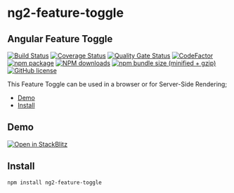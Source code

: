 # ng2-feature-toggle

## Angular Feature Toggle

<div lign="center">

[![Build Status](https://app.travis-ci.com/Sgryts/ng2-feature-toggle.svg?branch=main)](https://app.travis-ci.com/Sgryts/ng2-feature-toggle)
[![Coverage Status](https://coveralls.io/repos/github/Sgryts/ng2-feature-toggle/badge.svg?branch=main)](https://coveralls.io/github/Sgryts/ng2-feature-toggle?branch=main)
[![Quality Gate Status](https://sonarcloud.io/api/project_badges/measure?project=Sgryts_ng2-feature-toggle&metric=alert_status)](https://sonarcloud.io/summary/new_code?id=Sgryts_ng2-feature-toggle)
[![CodeFactor](https://www.codefactor.io/repository/github/sgryts/ng2-feature-toggle/badge)](https://www.codefactor.io/repository/github/sgryts/ng2-feature-toggle)
[![npm package](https://img.shields.io/npm/v/ng2-feature-toggle.svg?style=flat-square)](https://www.npmjs.com/package/ng2-feature-toggle)
[![NPM downloads](http://img.shields.io/npm/dm/ng2-feature-toggle.svg?style=flat-square)](https://npmjs.org/package/ng2-feature-toggle)
[![npm bundle size (minified + gzip)](https://img.shields.io/bundlephobia/minzip/ng2-feature-toggle.svg)](https://bundlephobia.com/result?p=ng2-feature-toggle)
[![GitHub license](https://img.shields.io/github/license/mashape/apistatus.svg?style=flat-square)](https://github.com/Sgryts/ng2-feature-toggle/blob/main/LICENSE)

</div>

This Feature Toggle can be used in a browser or for Server-Side Rendering;

- [Demo](#demo)
- [Install](#install)

## Demo

[![Open in StackBlitz](https://developer.stackblitz.com/img/open_in_stackblitz.svg)](https://stackblitz.com/edit/angular-ivy-zjblry)

## Install

```shell
npm install ng2-feature-toggle
```
